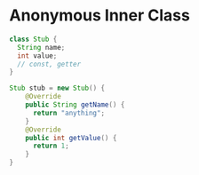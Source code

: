 # Anonymous Inner Class
```java
class Stub {
  String name;
  int value;
  // const, getter
}
```
```java
Stub stub = new Stub() {
    @Override
    public String getName() {
      return "anything";
    }
    @Override
    public int getValue() {
      return 1;
    }
}
```